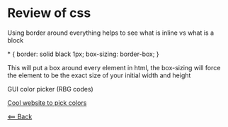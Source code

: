 # Review of css


Using border around everything helps to see what is inline vs what is a block

 &#42; {
        border: solid black 1px;
        box-sizing: border-box;
    }

This will put a box around every element in html, the box-sizing will force the element to be the exact size of your initial width and height

GUI color picker (RBG codes)

[Cool website to pick colors](https://color.adobe.com/create/color-wheel)

[<== Back](../README.md)
